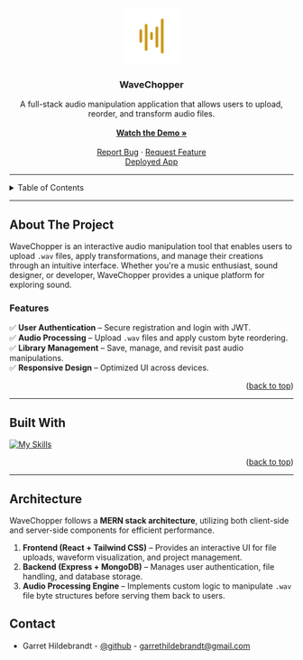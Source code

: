 <a name="readme-top"></a>

<br />
<div align="center">
  <a href="https://github.com/yourusername/wavechopper">
    <img src="./client/public/wave-yellow.svg" alt="WaveChopper Logo" width="100">
  </a>

<h3 align="center">WaveChopper</h3>

  <p align="center">
    A full-stack audio manipulation application that allows users to upload, reorder, and transform audio files.
    <br />
    <br />
    <a href="https://youtu.be/YhW8FviKwfk"><strong>Watch the Demo »</strong></a>
    <br />
    <br />
    <a href="https://github.com/yourusername/wavechopper/issues">Report Bug</a>
    ·
    <a href="https://github.com/yourusername/wavechopper/issues">Request Feature</a>
        <br />
    <a href="https://wave-chopper-2dc5d4458dd7.herokuapp.com/">Deployed App</a>

  </p>
</div>

---

<!-- TABLE OF CONTENTS -->
<details>
  <summary>Table of Contents</summary>
  <ol>
    <li>
      <a href="#about-the-project">About The Project</a>
      <ul>
        <li><a href="#features">Features</a></li>
        <li><a href="#built-with">Built With</a></li>
      </ul>
    </li>
    <li><a href="#architecture">Architecture</a></li>
    <li><a href="#contact">Contact</a></li>
  </ol>
</details>

---

<!-- ABOUT THE PROJECT -->
## About The Project

WaveChopper is an interactive audio manipulation tool that enables users to upload `.wav` files, apply transformations, and manage their creations through an intuitive interface. Whether you're a music enthusiast, sound designer, or developer, WaveChopper provides a unique platform for exploring sound.

### Features

✅ **User Authentication** – Secure registration and login with JWT.  
✅ **Audio Processing** – Upload `.wav` files and apply custom byte reordering.  
✅ **Library Management** – Save, manage, and revisit past audio manipulations.  
✅ **Responsive Design** – Optimized UI across devices.  

<p align="right">(<a href="#readme-top">back to top</a>)</p>

---

## Built With

[![My Skills](https://skillicons.dev/icons?i=nodejs,express,mongodb,react,typescript,jwt,tailwind)](#)

<p align="right">(<a href="#readme-top">back to top</a>)</p>

---

## Architecture

WaveChopper follows a **MERN stack architecture**, utilizing both client-side and server-side components for efficient performance.

1. **Frontend (React + Tailwind CSS)** – Provides an interactive UI for file uploads, waveform visualization, and project management.
2. **Backend (Express + MongoDB)** – Manages user authentication, file handling, and database storage.
3. **Audio Processing Engine** – Implements custom logic to manipulate `.wav` file byte structures before serving them back to users.

<p align="right">

## Contact

- Garret Hildebrandt - [@github](https://github.com/garrethil) - garrethildebrandt@gmail.com

